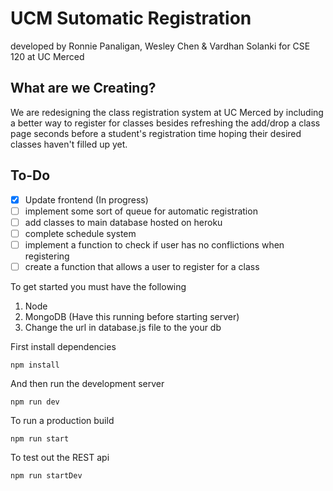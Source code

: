 # UCM Sutomatic Registration
developed by Ronnie Panaligan, Wesley Chen & Vardhan Solanki for CSE 120 at UC Merced

## What are we Creating?
We are redesigning the class registration system at UC Merced by including a better way to register for classes besides refreshing the add/drop a class page seconds before a student's registration time hoping their desired classes haven't filled up yet.

## To-Do
- [x] Update frontend (In progress)
- [ ] implement some sort of queue for automatic registration
- [ ] add classes to main database hosted on heroku
- [ ] complete schedule system
- [ ] implement a function to check if user has no conflictions when registering
- [ ] create a function that allows a user to register for a class

To get started you must have the following
1. Node
2. MongoDB (Have this running before starting server)
3. Change the url in database.js file to the your db

First install dependencies
```
npm install
```
And then run the development server
```
npm run dev
```
To run a production build
```
npm run start
```
To test out the REST api
```
npm run startDev
```
